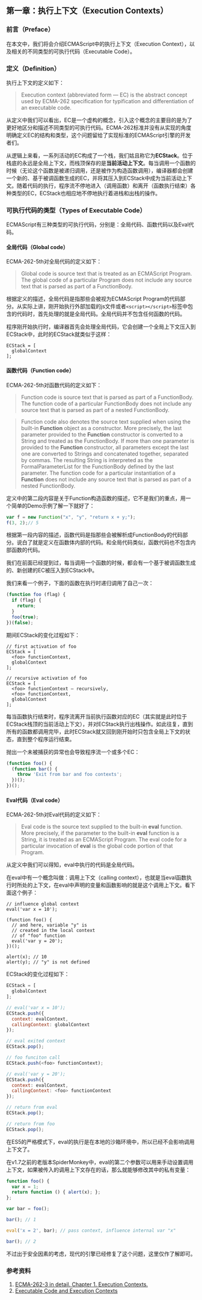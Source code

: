 第一章：执行上下文（Execution Contexts）
---

### 前言（Preface）
在本文中，我们将会介绍ECMAScript中的执行上下文（Execution Context），以及相关的不同类型的可执行代码（Executable Code）。

### 定义（Definition）
执行上下文的定义如下：
> Execution context (abbreviated form — EC) is the abstract concept used by ECMA-262 specification for typification and differentiation of an executable code.

从定义中我们可以看出，EC是一个虚构的概念，引入这个概念的主要目的是为了更好地区分和描述不同类型的可执行代码。ECMA-262标准并没有从实现的角度明确定义EC的结构和类型，这个问题留给了实现标准的ECMAScript引擎的开发者们。

从逻辑上来看，一系列活动的EC构成了一个栈，我们姑且称它为**ECStack**。位于栈底的永远是全局上下文，而栈顶保存的是**当前活动上下文**。每当调用一个函数的时候（无论这个函数是被递归调用，还是被作为构造函数调用），编译器都会创建一个新的、基于被调函数生成的EC，并将其压入到ECStack中成为当前活动上下文。随着代码的执行，程序流不停地进入（调用函数）和离开（函数执行结束）各种类型的EC，ECStack也相应地不停地执行着进栈和出栈的操作。

### 可执行代码的类型（Types of Executable Code）
ECMAScript有三种类型的可执行代码，分别是：全局代码、函数代码以及Eval代码。

#### 全局代码（Global code）
ECMA-262-5th对全局代码的定义如下：
> Global code is source text that is treated as an ECMAScript Program. The global code of a particular Program does not include any source text that is parsed as part of a FunctionBody.

根据定义的描述，全局代码是指那些会被视为ECMAScript Program的代码部分。从实际上讲，刚开始执行外部加载的js文件或者`<script></script>`标签中包含的代码时，首先处理的就是全局代码。全局代码并不包含任何函数的代码。

程序刚开始执行时，编译器首先会处理全局代码，它会创建一个全局上下文压入到ECStack中，此时的ECStack就类似于这样：
```
ECStack = [
  globalContext
];
```

#### 函数代码（Function code）
ECMA-262-5th对函数代码的定义如下：
> Function code is source text that is parsed as part of a FunctionBody. The function code of a particular FunctionBody does not include any source text that is parsed as part of a nested FunctionBody.

> Function code also denotes the source text supplied when using the built-in **Function** object as a constructor. More precisely, the last parameter provided to the **Function** constructor is converted to a String and treated as the FunctionBody. If more than one parameter is provided to the **Function** constructor, all parameters except the last one are converted to Strings and concatenated together, separated by commas. The resulting String is interpreted as the FormalParameterList for the FunctionBody defined by the last parameter. The function code for a particular instantiation of a **Function** does not include any source text that is parsed as part of a nested FunctionBody.

定义中的第二段内容是关于Function构造函数的描述，它不是我们的重点，用一个简单的Demo示例了解一下就好了：
```js
var f = new Function("x", "y", "return x + y;");
f(3, 2);// 5
```

根据第一段内容的描述，函数代码是指那些会被解析成FunctionBody的代码部分。说白了就是定义在函数体内部的代码。和全局代码类似，函数代码也不包含内部函数的代码。

我们在前面已经提到过，每当调用一个函数的时候，都会有一个基于被调函数生成的、新创建的EC被压入到ECStack中。

我们来看一个例子，下面的函数在执行时递归调用了自己一次：
```js
(function foo (flag) {
  if (flag) {
    return;
  }
  foo(true);
})(false);
```
期间ECStack的变化过程如下：
```
// first activation of foo
ECStack = [
  <foo> functionContext,
  globalContext
];

// recursive activation of foo
ECStack = [
  <foo> functionContext – recursively,
  <foo> functionContext,
  globalContext
];
```
每当函数执行结束时，程序流离开当前执行函数对应的EC（其实就是此时位于ECStack栈顶的当前活动上下文），并对ECStack执行出栈操作。如此往复，直到所有的函数都调用完毕，此时ECStack就又回到刚开始时只包含全局上下文的状态，直到整个程序运行结束。

抛出一个未被捕获的异常也会导致程序流一个或多个EC：
```js
(function foo() {
  (function bar() {
    throw 'Exit from bar and foo contexts';
  })();
})();
```

#### Eval代码（Eval code）
ECMA-262-5th对Eval代码的定义如下：
> Eval code is the source text supplied to the built-in **eval** function. More precisely, if the parameter to the built-in **eval** function is a String, it is treated as an ECMAScript Program. The eval code for a particular invocation of **eval** is the global code portion of that Program.

从定义中我们可以得知，eval中执行的代码是全局代码。

在eval中有一个概念叫做：调用上下文（calling context），也就是当eval函数执行时所处的上下文，在eval中声明的变量和函数影响的就是这个调用上下文。看下面这个例子：
```
// influence global context
eval('var x = 10');

(function foo() {
  // and here, variable "y" is
  // created in the local context
  // of "foo" function
  eval('var y = 20');
})();

alert(x); // 10
alert(y); // "y" is not defined
```
ECStack的变化过程如下：
```js
ECStack = [
  globalContext
];

// eval('var x = 10');
ECStack.push({
  context: evalContext,
  callingContext: globalContext
});

// eval exited context
ECStack.pop();

// foo funciton call
ECStack.push(<foo> functionContext);

// eval('var y = 20');
ECStack.push({
  context: evalContext,
  callingContext: <foo> functionContext
});

// return from eval
ECStack.pop();

// return from foo
ECStack.pop();
```
在ES5的严格模式下，eval的执行是在本地的沙箱环境中，所以已经不会影响调用上下文了。

在v1.7之前的老版本SpiderMonkey中，eval的第二个参数可以用来手动设置调用上下文，如果被传入的调用上下文存在的话，那么就能够修改其中的私有变量：
```js
function foo() {
  var x = 1;
  return function () { alert(x); };
};

var bar = foo();

bar(); // 1

eval('x = 2', bar); // pass context, influence internal var "x"

bar(); // 2
```
不过出于安全因素的考虑，现代的引擎已经修复了这个问题，这里仅作了解即可。

### 参考资料
1. [ECMA-262-3 in detail. Chapter 1. Execution Contexts.](http://dmitrysoshnikov.com/ecmascript/chapter-1-execution-contexts/)
2. [Executable Code and Execution Contexts](http://www.ecma-international.org/ecma-262/5.1/#sec-10)
